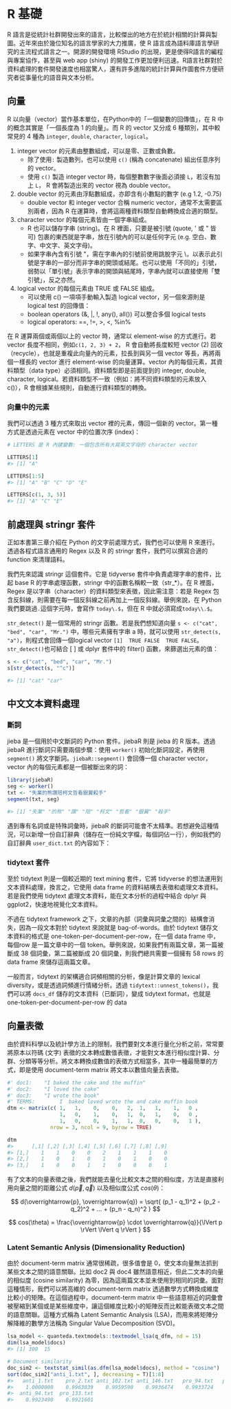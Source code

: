 R 基礎
===============


R 語言是從統計社群開發出來的語言，比較傑出的地方在於統計相關的計算與製圖。近年來由於幾位知名的語言學家的大力推廣，使 R 語言成為語料庫語言學研究的主流程式語言之一。開源的開發環境 RStudio 的出現，更是使得R語言的編程與專案協作，甚至與 web app (shiny) 的開發工作更加便利迅速。R語言社群對於資料處理的套件開發速度也相當驚人，還有許多進階的統計計算與作圖套件方便研究者從事量化的語音與文本分析。

## 向量
R 以向量（vector）當作基本單位，在Python中的「一個變數的回傳值」，在 R 中的概念其實是「一個長度為 1 的向量」。而 R 的 vector 又分成 6 種類別，其中較常見的 4 種為 `integer`, `double`, `character`, `logical`。

1. integer vector 的元素由整數組成，可以是零、正數或負數。 
    - 除了使用`:` 製造數列，也可以使用 `c()` (稱為 concatenate) 組出任意序列的 vector。
    - 使用 `c()` 製造 integer vector 時，每個整數數字後面必須接 `L`，若沒有加上 `L`， R 會將製造出來的 vector 視為 double vector。
2. double vector 的元素由浮點數組成，亦即含有小數點的數字 (e.g 1.2, -0.75)
    - double vector 和 integer vector 合稱 numeric vector，通常不太需要區別兩者，因為 R 在運算時，會將這兩種資料類型自動轉換成合適的類型。
3. character vector 的每個元素皆由一個字串組成。
    - R 也可以儲存字串 (string)。在 R 裡面，只要是被引號 (quote, ' 或 " 皆可) 包裹的東西就是字串，放在引號內的可以是任何字元 (e.g. 空白、數字、中文字、英文字母)。
    - 如果字串內含有引號 "，需在字串內的引號前使用跳脫字元 \，以表示此引號是字串的一部分而非字串的開頭或結尾。也可以使用「不同的」引號，弱勢以「單引號」表示字串的開頭與結尾時，字串內就可以直接使用「雙引號」，反之亦然。
4. logical vector 的每個元素由 TRUE 或 FALSE 組成。
    - 可以使用 c() 一項項手動輸入製造 logical vector，另一個來源則是 logical test 的回傳值：
    - boolean operators (&, |, !, any(), all()) 可以整合多個 logical tests
    - logical operators: ==, !=, >, <, %in%

在 R 運算兩個或兩個以上的 vector 時，通常以 element-wise 的方式進行。若 vector 長度不相同，例如`c(1, 2, 3) + 2`， R 會自動將長度較短 vector (2) 回收（recycle），也就是重複此向量內的元素，拉長到與另一個 vector 等長，再將兩個一樣長的 vector 進行 element-wise 的向量運算。vector 內的每個元素，其資料類型（data type）必須相同。資料類型即是前面提到的 integer, double, character, logical。若資料類型不一致（例如：將不同資料類型的元素放入 c()），R 會根據某些規則，自動進行資料類型的轉換。

### 向量中的元素
我們可以透過 3 種方式來取出 vector 裡的元素，傳回一個新的 vector。第一種方式是透過元素在 vector 中的位置次序 (index)：
```r
# LETTERS 是 R 內建變數: 一個包含所有大寫英文字母的 character vector

LETTERS[1]
#> [1] "A"

LETTERS[1:5]
#> [1] "A" "B" "C" "D" "E"

LETTERS[c(1, 3, 5)]
#> [1] "A" "C" "E"
```

## 前處理與 stringr 套件

正如本書第三章介紹在 Python 的文字前處理方式，我們也可以使用 R 來進行。透過各程式語言通用的 Regex 以及 R 的 stringr 套件，我們可以撰寫合適的 function 來清理語料。

我們先來認識 stringr 這個套件。它是 tidyverse 套件中負責處理字串的套件，比起 base R 的字串處理函數，stringr 中的函數名稱較一致（str_*）。在 R 裡面，Regex 是以字串（character）的資料類型來表徵，因此需注意：若是 Regex 包含反斜線，則需要在每一個反斜線之前再加上一個反斜線。舉例來說，在 Python 我們要跳過`.`這個字元時，會寫作 `today\.$`，但在 R 中就必須寫成`today\\.$`。

`str_detect()` 是一個常用的 stringr 函數。若是我們想知道向量 `s <- c("cat", "bed", "car", "Mr.")` 中，哪些元素擁有字串 a 時，就可以使用 `str_detect(s, "a")`，則程式會回傳一個logical vector `[1]  TRUE FALSE  TRUE FALSE`。`str_detect()`也可結合 [ ] 或 dplyr 套件中的 filter() 函數，來篩選出元素的值：
```r
s <- c("cat", "bed", "car", "Mr.")
s[str_detect(s, "^c")]

#> [1] "cat" "car"
```


## 中文文本資料處理

### 斷詞
jieba 是一個用於中文斷詞的 Python 套件。jiebaR 則是 jieba 的 R 版本。透過 jiebaR 進行斷詞只需要兩個步驟：使用 `worker()` 初始化斷詞設定，再使用 `segment()` 將文字斷詞。`jiebaR::segment()` 會回傳一個 character vector，vector 內的每個元素都是一個被斷出來的詞：
```r
library(jiebaR)
seg <- worker()
txt <- "失業的熊讚陪柯文哲看銀翼殺手" 
segment(txt, seg)

#> [1] "失業" "的熊" "讚" "陪" "柯文" "哲看" "銀翼" "殺手"
```
遇到專有名詞或是特殊詞彙時，jiebaR 的斷詞可能會不太精準。若想避免這種情況，可以新增一份自訂辭典（儲存在一份純文字檔，每個詞佔一行），例如我們的自訂辭典 `user_dict.txt` 的內容如下：


### tidytext 套件
至於 tidytext 則是一個較近期的 text mining 套件，它將 tidyverse 的想法運用到文本資料處理，換言之，它使用 data frame 的資料結構去表徵和處理文本資料。若是我們使用 tidytext 處理文本資料，能在文本分析的過程中結合 dplyr 與 ggplot2，快速地視覺化文本資料。

不過在 tidytext framework 之下，文章的內部（詞彙與詞彙之間的）結構會消失，因為一段文本對於 tidytext 來說就是 bag-of-words。由於 tidytext 儲存文本資料的格式是 one-token-per-document-per-row，在一個 data frame 中，每個row 是一篇文章中的一個 token。舉例來說，如果我們有兩篇文章，第一篇被斷成 38 個詞彙，第二篇被斷成 20 個詞彙，則我們總共需要一個擁有 58 rows 的 data frame 來儲存這兩篇文章。

一般而言，tidytext 的架構適合詞頻相關的分析，像是計算文章的 lexical diversity，或是透過詞頻進行情緒分析。透過 `tidytext::unnest_tokens()`，我們可以將 `docs_df` 儲存的文本資料（已斷詞），變成 tidytext format，也就是 one-token-per-document-per-row 的 data 

## 向量表徵

由於資料科學以及統計學方法上的限制，我們要對文本進行量化分析之前，常常要將原本以符碼 (文字) 表徵的文本轉成數值表徵，才能對文本進行相似度計算、分群、分類等等分析。將文本轉換成數值的表徵方式相當多，其中一種最簡單的方式，即是使用 document-term matrix 將文本以數值向量去表徵。


```r
#' doc1:	"I baked the cake and the muffin"
#' doc2:	"I loved the cake"
#' doc3:	"I wrote the book"
#' TERMS:        I  baked loved wrote the and cake muffin book
dtm <- matrix(c( 1,   1,    0,    0,   2,  1,   1,    1,   0 ,
                 1,   0,    1,    0,   1,  0,   1,    0,   0 , 
                 1,   0,    0,    1,   1,  0,   0,    0,   1 ), 
              nrow = 3, ncol = 9, byrow = TRUE)

dtm
#>      [,1] [,2] [,3] [,4] [,5] [,6] [,7] [,8] [,9]
#> [1,]    1    1    0    0    2    1    1    1    0
#> [2,]    1    0    1    0    1    0    1    0    0
#> [3,]    1    0    0    1    1    0    0    0    1
```
有了文本的向量表徵之後，我們就能去量化比較文本之間的相似度，方法是直接利用向量之間的距離公式 $d(\overrightarrow{p}, \overrightarrow{q})$ 以及相似度公式 $cos(\theta)$：

$$
d(\overrightarrow{p}, \overrightarrow{q}) = \sqrt{ (p_1 - q_1)^2 + (p_2 - q_2)^2 + ... + (p_n - q_n)^2 }
$$

$$
cos(\theta) = \frac{\overrightarrow{p} \cdot \overrightarrow{q}}{\lVert p \rVert \lVert q \rVert }
$$

### Latent Semantic Anlysis (Dimensionality Reduction)

由於 document-term matrix 通常很稀疏，很多值會是 0，使文本向量無法抓到某些文本之間的語意關聯。比如 doc2 與 doc4 雖然語意相近，但此二文本的向量的相似度 (cosine similarity) 為零，因為這兩篇文本並未使用到相同的詞彙。面對這種情形，我們可以將高維的 document-term matrix 透過數學方式轉換成維度比較小的矩陣。在這個過程中，document-term matrix 中一些語意相近的詞彙會被壓縮到某個或是某些維度中，讓這個維度比較小的矩陣反而比較能表徵文本之間的語意關聯。這種方式稱為 Latent Semantic Analysis (LSA)，而用來將矩陣分解降維的數學方法稱為 Singular Value Decomposition (SVD)。

```r
lsa_model <- quanteda.textmodels::textmodel_lsa(q_dfm, nd = 15)
dim(lsa_model$docs)
#> [1] 300  15

# Document similarity
doc_sim2 <- textstat_simil(as.dfm(lsa_model$docs), method = "cosine")
sort(doc_sim2["anti_1.txt", ], decreasing = T)[1:8]
#>   anti_1.txt    pro_2.txt anti_102.txt anti_146.txt   pro_94.txt   pro_84.txt 
#>    1.0000000    0.9963039    0.9959590    0.9936474    0.9933724    0.9933206 
#>  anti_94.txt  pro_133.txt 
#>    0.9923490    0.9921601
```
